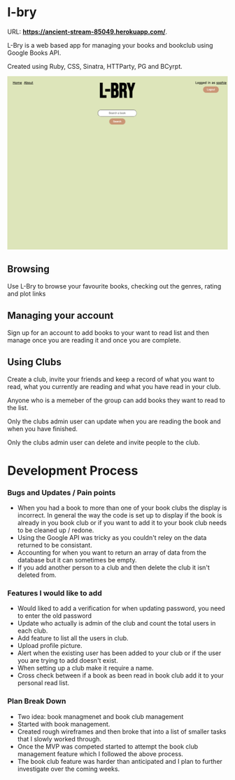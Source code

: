 # l-bry

URL: **https://ancient-stream-85049.herokuapp.com/**.

L-Bry is a web based app for managing your books and bookclub using Google Books API.

Created using Ruby, CSS, Sinatra, HTTParty, PG and BCyrpt.

![alt text](https://github.com/stow31/l-bry/blob/main/screenshots/lbry-homepage.png)

## Browsing 
Use L-Bry to browse your favourite books, checking out the genres, rating and plot links

## Managing your account 
Sign up for an account to add books to your want to read list and then manage once you are reading it and once you are complete.

## Using Clubs
Create a club, invite your friends and keep a record of what you want to read, what you currently are reading and what you have read in your club.

Anyone who is a memeber of the group can add books they want to read to the list.

Only the clubs admin user can update when you are reading the book and when you have finished.

Only the clubs admin user can delete and invite people to the club.

# Development Process

### Bugs and Updates / Pain points

- When you had a book to more than one of your book clubs the display is incorrect. In general the way the code is set up to display if the book is already in you book club or if you want to add it to your book club needs to be cleaned up / redone.
- Using the Google API was tricky as you couldn't reley on the data returned to be consistant.
- Accounting for when you want to return an array of data from the database but it can sometimes be empty.
- If you add another person to a club and then delete the club it isn't deleted from.

### Features I would like to add

- Would liked to add a verification for when updating password, you need to enter the old password
- Update who actually is admin of the club and count the total users in each club.
- Add feature to list all the users in club.
- Upload profile picture.
- Alert when the existing user has been added to your club or if the user you are trying to add doesn't exist.
- When setting up a club make it require a name.
- Cross check between if a book as been read in book club add it to your personal read list.

### Plan Break Down

- Two idea: book managmenet and book club management
- Started with book management.
- Created rough wireframes and then broke that into a list of smaller tasks that I slowly worked through.
- Once the MVP was competed started to attempt the book club management feature which I followed the above process.
- The book club feature was harder than anticipated and I plan to further investigate over the coming weeks.